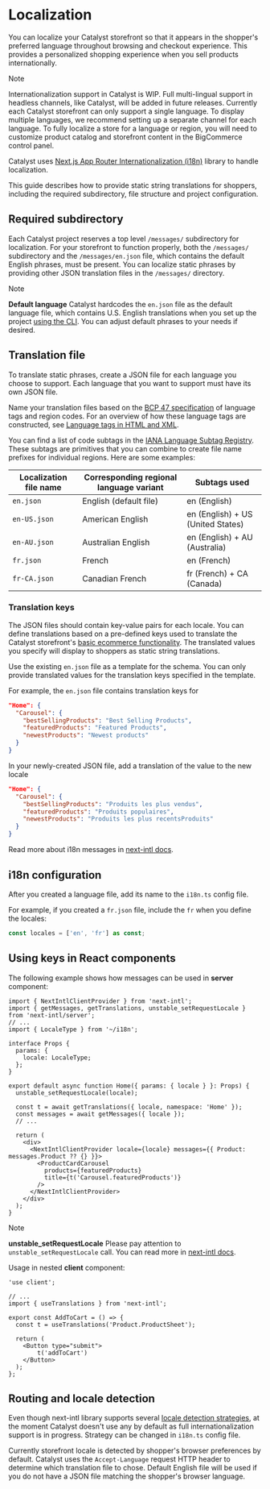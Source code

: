 # Localization 

You can localize your Catalyst storefront so that it appears in the shopper's preferred language throughout browsing and checkout experience.
This provides a personalized shopping experience when you sell products internationally. 

> [!NOTE]
> Internationalization support in Catalyst is WIP. Full multi-lingual support in headless channels, like Catalyst, will be added in future releases.
> Currently each Catalyst storefront can only support a single language. To display multiple languages, we recommend setting up a separate channel for each language.
> To fully localize a store for a language or region, you will need to customize product catalog and storefront content in the BigCommerce control panel.

Catalyst uses [Next.js App Router Internationalization (i18n)](https://next-intl-docs.vercel.app/docs/getting-started/app-router) library to handle localization.

This guide describes how to provide static string translations for shoppers, including the required subdirectory, file structure and project configuration. 

## Required subdirectory

Each Catalyst project reserves a top level `/messages/` subdirectory for localization.
For your storefront to function properly, both the `/messages/` subdirectory and the `/messages/en.json` file, which contains the default English phrases, must be present.
You can localize static phrases by providing other JSON translation files in the `/messages/` directory. 

> [!NOTE]
> **Default language**
> Catalyst hardcodes the `en.json` file as the default language file, which contains U.S. English translations when you set up the project [using the CLI](https://www.catalyst.dev/docs/cli). You can adjust default phrases to your needs if desired.

## Translation file

To translate static phrases, create a JSON file for each language you choose to support. Each language that you want to support must have its own JSON file.

Name your translation files based on the [BCP 47 specification](https://tools.ietf.org/html/bcp47) of language tags and region codes. For an overview of how these language tags are constructed, see [Language tags in HTML and XML](http://www.w3.org/International/articles/language-tags/).

You can find a list of code subtags in the [IANA Language Subtag Registry](http://www.iana.org/assignments/language-subtag-registry). These subtags are primitives that you can combine to create file name prefixes for individual regions. Here are some examples:

| Localization file name | Corresponding regional language variant | Subtags used |
| ----------- | ----------- | ----------- |
| `en.json` | English (default file)| en (English) |
| `en-US.json` | American English | en (English) + US (United States) |
| `en-AU.json` | Australian English | en (English) + AU (Australia) |
| `fr.json` | French | en (French) |
| `fr-CA.json` | Canadian French | fr (French) + CA (Canada) |

### Translation keys

The JSON files should contain key-value pairs for each locale. You can define translations based on a pre-defined keys used to translate the Catalyst storefront's [basic ecommerce functionality](https://www.catalyst.dev/docs#ecommerce-functionality). The translated values you specify will display to shoppers as static string translations.

Use the existing `en.json` file as a template for the schema.
You can only provide translated values for the translation keys specified in the template. 

For example, the `en.json` file contains translation keys for 

```json
"Home": {
  "Carousel": {
    "bestSellingProducts": "Best Selling Products",
    "featuredProducts": "Featured Products",
    "newestProducts": "Newest products"
  }
}
``` 

In your newly-created JSON file, add a translation of the value to the new locale

```json
"Home": {
  "Carousel": {
    "bestSellingProducts": "Produits les plus vendus",
    "featuredProducts": "Produits populaires",
    "newestProducts": "Produits les plus recentsProduits"
  }
}
``` 

Read more about i18n messages in [next-intl docs](https://next-intl-docs.vercel.app/docs/usage/messages).

## i18n configuration

After you created a language file, add its name to the `i18n.ts` config file.

For example, if you created a `fr.json` file, include the `fr` when you define the locales:   

```ts
const locales = ['en', 'fr'] as const;
```

## Using keys in React components

The following example shows how messages can be used in **server** component:

```tsx
import { NextIntlClientProvider } from 'next-intl';
import { getMessages, getTranslations, unstable_setRequestLocale } from 'next-intl/server';
// ...
import { LocaleType } from '~/i18n';

interface Props {
  params: {
    locale: LocaleType;
  };
}

export default async function Home({ params: { locale } }: Props) {
  unstable_setRequestLocale(locale);

  const t = await getTranslations({ locale, namespace: 'Home' });
  const messages = await getMessages({ locale });
  // ...

  return (
    <div>
      <NextIntlClientProvider locale={locale} messages={{ Product: messages.Product ?? {} }}>
        <ProductCardCarousel
          products={featuredProducts}
          title={t('Carousel.featuredProducts')}
        />
      </NextIntlClientProvider>
    </div>
  );
}
```

> [!NOTE]
> **unstable_setRequestLocale**
> Please pay attention to `unstable_setRequestLocale` call. You can read more in [next-intl docs](https://next-intl-docs.vercel.app/docs/getting-started/app-router#add-unstable_setrequestlocale-to-all-layouts-and-pages).

Usage in nested **client** component:
```tsx
'use client';

// ...
import { useTranslations } from 'next-intl';

export const AddToCart = () => {
  const t = useTranslations('Product.ProductSheet');

  return (
    <Button type="submit">
        t('addToCart')
    </Button>
  );
};
```

## Routing and locale detection

Even though next-intl library supports several [locale detection strategies](https://next-intl-docs.vercel.app/docs/routing/middleware#strategies), at the moment Catalyst doesn't use any by default as full internationalization support is in progress. Strategy can be changed in `i18n.ts` config file.

Currently storefront locale is detected by shopper's browser preferences by default.
Catalyst uses the `Accept-Language` request HTTP header to determine which translation file to chose. 
Default English file will be used if you do not have a JSON file matching the shopper's browser language.

